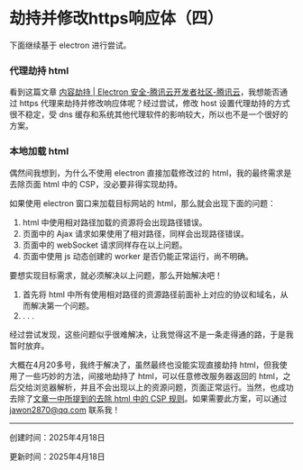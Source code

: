 # 劫持并修改https响应体（四）

下面继续基于 electron 进行尝试。

### 代理劫持 html

看到这篇文章 [内容劫持 | Electron 安全-腾讯云开发者社区-腾讯云](https://cloud.tencent.com/developer/article/2411206)，我想能否通过 https 代理来劫持并修改响应体呢？经过尝试，修改 host 设置代理劫持的方式很不稳定，受 dns 缓存和系统其他代理软件的影响较大，所以也不是一个很好的方案。

### 本地加载 html

偶然间我想到，为什么不使用 electron 直接加载修改过的 html，我的最终需求是去除页面 html 中的 CSP，没必要非得实现劫持。

如果使用 electron 窗口来加载目标网站的 html，那么就会出现下面的问题：

1. html 中使用相对路径加载的资源将会出现路径错误。
2. 页面中的 Ajax 请求如果使用了相对路径，同样会出现路径错误。
3. 页面中的 webSocket 请求同样存在以上问题。
4. 页面中使用 js 动态创建的 worker 是否仍能正常运行，尚不明确。

要想实现目标需求，就必须解决以上问题，那么开始解决吧！

1. 首先将 html 中所有使用相对路径的资源路径前面补上对应的协议和域名，从而解决第一个问题。
2. . . . 

经过尝试发现，这些问题似乎很难解决，让我觉得这不是一条走得通的路，于是我暂时放弃。

大概在4月20多号，我终于解决了，虽然最终也没能实现直接劫持 html，但我使用了一些巧妙的方法，间接地劫持了 html，可以任意修改服务器返回的 html，之后交给浏览器解析，并且不会出现以上的资源问题，页面正常运行。当然，也成功去除了[文章一中所提到的去除 html 中的 CSP 规则](https://jawon.netlify.app/docs/%E8%A7%A3%E5%86%B3%E6%96%B9%E6%A1%88/%E5%8A%AB%E6%8C%81%E5%B9%B6%E4%BF%AE%E6%94%B9https%E5%93%8D%E5%BA%94%E4%BD%93/%E5%8A%AB%E6%8C%81%E5%B9%B6%E4%BF%AE%E6%94%B9https%E5%93%8D%E5%BA%94%E4%BD%93%EF%BC%881%EF%BC%89)。如果需要此方案，可以通过 jawon2870@qq.com 联系我！

---

创建时间：2025年4月18日

更新时间：2025年4月18日
